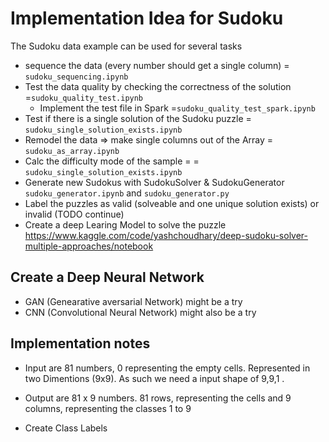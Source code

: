 # Implementation Idea for Sudoku

The Sudoku data example can be used for several tasks

- sequence the data (every number should get a single column) = ``sudoku_sequencing.ipynb``
- Test the data quality by checking the correctness of the solution =``sudoku_quality_test.ipynb``
  - Implement the test file in Spark =``sudoku_quality_test_spark.ipynb``
- Test if there is a single solution of the Sudoku puzzle = ``sudoku_single_solution_exists.ipynb``
- Remodel the data => make single columns out of the Array = ``sudoku_as_array.ipynb``
- Calc the difficulty mode of the sample = = ``sudoku_single_solution_exists.ipynb``
- Generate new Sudokus with SudokuSolver & SudokuGenerator ``sudoku_generator.ipynb`` and ``sudoku_generator.py``
- Label the puzzles as valid (solveable and one unique solution exists) or invalid (TODO continue)
- Create a deep Learing Model to solve the puzzle <https://www.kaggle.com/code/yashchoudhary/deep-sudoku-solver-multiple-approaches/notebook>

## Create a Deep Neural Network

- GAN (Genearative aversarial Network) might be a try
- CNN (Convolutional Neural Network) might also be a try

## Implementation notes

- Input are 81 numbers, 0 representing the empty cells. Represented in two Dimentions (9x9). As such we need a input shape of 9,9,1 .
- Output are 81 x 9 numbers. 81 rows, representing the cells and 9 columns, representing the classes 1 to 9

- Create Class Labels 